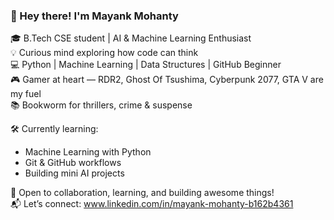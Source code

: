 ### 👋 Hey there! I'm Mayank Mohanty

🎓 B.Tech CSE student | AI & Machine Learning Enthusiast  
💡 Curious mind exploring how code can think  
💻 Python | Machine Learning | Data Structures | GitHub Beginner  
🎮 Gamer at heart — RDR2, Ghost Of Tsushima, Cyberpunk 2077, GTA V are my fuel  
📚 Bookworm for thrillers, crime & suspense  

🛠️ Currently learning:
- Machine Learning with Python
- Git & GitHub workflows
- Building mini AI projects

🚀 Open to collaboration, learning, and building awesome things!  
📬 Let’s connect: www.linkedin.com/in/mayank-mohanty-b162b4361

<!--
**Mayank-Mohanty/Mayank-Mohanty** is a ✨ _special_ ✨ repository because its `README.md` (this file) appears on your GitHub profile.

Here are some ideas to get you started:

- 🔭 I’m currently working on ...
- 🌱 I’m currently learning ...
- 👯 I’m looking to collaborate on ...
- 🤔 I’m looking for help with ...
- 💬 Ask me about ...
- 📫 How to reach me: ...
- 😄 Pronouns: ...
- ⚡ Fun fact: ...
-->
